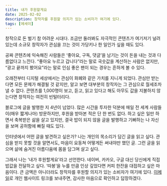 ```yaml
---
title: 내가 후원할게요
date: 2025-02-02
description: 창작자를 후원할 의지가 있는 소비자가 여기에 있다. 
tags: [에세이]
---
```


창작으로 돈 벌기 참 어려운 시대다. 조금만 둘러봐도 자극적인 콘텐츠가 여기저기 널려 있는데 소규모 창작자가 관심을 끄는 것이 가당키나 한 일인가 싶을 때도 있다.

공짜 콘텐츠에 익숙해진 사람들은 ‘좋아요, 구독, 댓글’을 남기는 것이 돈을 내는 것과 다름없다고 느낀다. “좋아요 누르고 갑니다”라는 말로 국숫값을 계산하는 사람은 없지만, “광고 끝까지 봤어요”라는 말로 인심 좋은 팬이 되는 경우는 흔하게 볼 수 있다.

오래전부터 디지털 세상에서는 관심이 화폐와 같은 가치를 지니게 되었다. 관심만 받는다면 모든 문제가 해결될 것 같지만, 알고 보면 대부분의 창작자는 그 관심으로 월세조차 낼 수 없다. 콘텐츠를 1,000명이 보고, 듣고, 읽고 있다고 해도 아무도 값을 지불하지 않는다면 창작자는 여전히 빈털터리다.

블로그에 글을 발행한 지 4년이 넘었다. 많은 시간을 투자한 덕분에 매일 전 세계 사람들이(매우 짧게나마) 방문하지만, 후원을 받아본 적은 단 한 번도 없다. 하고 싶은 일만 하면서 축복받은 삶을 살고 있지만, 결국 밥이 되지 않을 글을 발행하고 기뻐하는 나 자신을 보며 공허함에 빠질 때도 있다.

인터넷에서 어떤 글을 발견하고 싶은가? 나는 개인의 목소리가 담긴 글을 읽고 싶다. 관심을 받지 못할 것을 알면서도, 마음이 요동쳐 어떻게든 써내야만 했던 글. 그런 글을 읽으며 삶에 숨겨진 아름다움에 몸을 담그며 살고 싶다.

그래서 나는 ‘내가 후원할게요’라고 선언한다. 네이버, 카카오, 구글 대신 당신에게 직접 밥값을 전달하고 싶다. ‘따봉’을 누를 만큼 인상 깊었다면 커피 한잔을 대접하고 싶은 마음이다. 큰 금액은 아니더라도 창작자를 후원할 의지가 있는 소비자가 여기에 있다. [이메일](https://letterbird.co/kang)로 개인 웹사이트 링크를 보내주면, 감사한 마음으로 확인하고 답장하겠다.